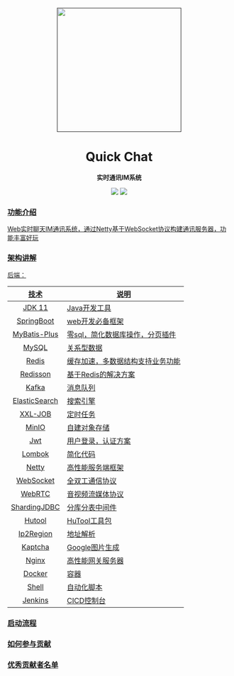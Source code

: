 <p align="center">
    <a href="" target="_blank">
      <img src="" width="280" />
    </a>
</p>

<h1 align="center">Quick Chat</h1>
<p align="center"><strong>实时通讯IM系统</strong></p>

<div align="center">
    <a href="https://github.com/CoderXu666/QuickChat"><img src="https://img.shields.io/badge/github-项目地址-yellow.svg?style=plasticr"></a>
    <a href="https://github.com/CoderXu666/QuickChat-Front"><img src="https://img.shields.io/badge/前端-项目地址-blueviolet.svg?style=plasticr"></a>
    <a href="" target="_blank">
    <br>
</div>

### 功能介绍

Web实时聊天IM通讯系统，通过Netty基于WebSocket协议构建通讯服务器，功能丰富好玩

### 架构讲解

后端：

|      技术       | 说明                |
|:-------------:|-------------------|
|    JDK 11     | Java开发工具          |
|  SpringBoot   | web开发必备框架         |
| MyBatis-Plus  | 零sql，简化数据库操作，分页插件 |
|     MySQL     | 关系型数据             |
|     Redis     | 缓存加速，多数据结构支持业务功能  |
|   Redisson    | 基于Redis的解决方案      |
|     Kafka     | 消息队列              |
| ElasticSearch | 搜索引擎              |
|    XXL-JOB    | 定时任务              |
|     MinIO     | 自建对象存储            |
|      Jwt      | 用户登录，认证方案         |
|    Lombok     | 简化代码              |
|     Netty     | 高性能服务端框架          |
|   WebSocket   | 全双工通信协议           |
|    WebRTC     | 音视频流媒体协议          |
| ShardingJDBC  | 分库分表中间件           |
|    Hutool     | HuTool工具包         |
|   Ip2Region   | 地址解析              |
|    Kaptcha    | Google图片生成        |
|     Nginx     | 高性能网关服务器          |
|    Docker     | 容器                |
|     Shell     | 自动化脚本             |
|    Jenkins    | CICD控制台           |

### 启动流程

### 如何参与贡献

### 优秀贡献者名单

